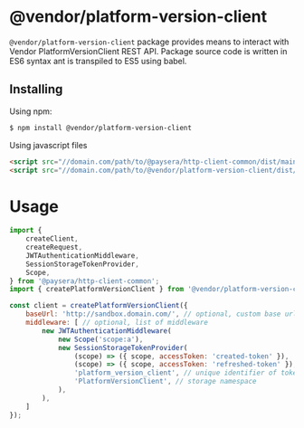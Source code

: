 # @vendor/platform-version-client

`@vendor/platform-version-client` package provides means to interact with Vendor PlatformVersionClient REST API.
Package source code is written in ES6 syntax ant is transpiled to ES5 using babel.

## Installing
Using npm:
```bash
$ npm install @vendor/platform-version-client
```

Using javascript files
```html
<script src="//domain.com/path/to/@paysera/http-client-common/dist/main.js"></script>
<script src="//domain.com/path/to/@vendor/platform-version-client/dist/lib.js"></script>
```

# Usage
```js
import {
    createClient,
    createRequest,
    JWTAuthenticationMiddleware,
    SessionStorageTokenProvider,
    Scope,
} from '@paysera/http-client-common';
import { createPlatformVersionClient } from '@vendor/platform-version-client';

const client = createPlatformVersionClient({
    baseUrl: 'http://sandbox.domain.com/', // optional, custom base url
    middleware: [ // optional, list of middleware
        new JWTAuthenticationMiddleware(
            new Scope('scope:a'),
            new SessionStorageTokenProvider(
                (scope) => ({ scope, accessToken: 'created-token' }),
                (scope) => ({ scope, accessToken: 'refreshed-token' }),
                'platform_version_client', // unique identifier of token
                'PlatformVersionClient', // storage namespace
            ),
        ),
    ]
});
```
